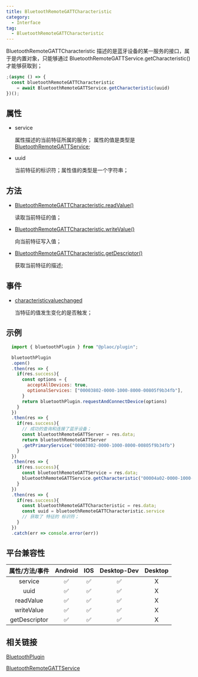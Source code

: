 ```yaml
---
title: BluetoothRemoteGATTCharacteristic
category:
  - Interface
tag:
  - BluetoothRemoteGATTCharacteristic 
---
```


BluetoothRemoteGATTCharacteristic 描述的是蓝牙设备的某一服务的接口，属于是内置对象，只能够通过 BluetoothRemoteGATTService.getCharacteristic()才能够获取到；

```js
;(async () => {
  const bluetoothRemoteGATTCharacteristic 
    = await BluetoothRemoteGATTService.getCharacteristic(uuid)
})();
```

## 属性

  - service

    属性描述的当前特征所属的服务；
    属性的值是类型是 [BluetoothRemoteGATTService](../bluetooth-remote-gatt-service/index.md);

  
  - uuid

    当前特征的标识符；属性值的类型是一个字符串；
 

## 方法

  - [BluetoothRemoteGATTCharacteristic.readValue()](./read-value.md)

    读取当前特征的值；

  - [BluetoothRemoteGATTCharacteristic.writeValue()](./write-value.md)

    向当前特征写入值；
  
  - [BluetoothRemoteGATTCharacteristic.getDescriptor()](./get-descriptor.md)

    获取当前特征的描述;

## 事件

  - [characteristicvaluechanged](./event-characteristic-value-changed.md)

    当特征的值发生变化的是否触发；

## 示例
```js
  import { bluetoothPlugin } from "@plaoc/plugin";

  bluetoothPlugin
  .open()
  .then(res => {
    if(res.success){
      const options = {
        acceptAllDevices: true,
        optionalServices: ["00003802-0000-1000-8000-00805f9b34fb"],
      }
      return bluetoothPlugin.requestAndConnectDevice(options)
    }
  })
  .then(res => {
    if(res.success){
      // 成功的查询和连接了蓝牙设备；
      const bluetoothRemoteGATTServer = res.data;
      return bluetoothRemoteGATTServer
      .getPrimaryService("00003802-0000-1000-8000-00805f9b34fb")
    }
  })
  .then(res => {
    if(res.success){
      const bluetoothRemoteGATTService = res.data;
      bluetoothRemoteGATTService.getCharacteristic("00004a02-0000-1000-8000-00805f9b34fb")
    }
  })
  .then(res => {
    if(res.success){
      const bluetoothRemoteGATTCharacteristic = res.data;
      const uuid = bluetoothRemoteGATTCharacteristic.service
      // 获取了 特征的 标识符；
    }
  })
  .catch(err => console.error(err))
```

## 平台兼容性

| 属性/方法/事件   | Android | IOS | Desktop-Dev | Desktop |
|:--------------:|:-------:|:---:|:-----------:|:-------:|
| service        | ✅      | ✅  | ✅          | X      |
| uuid           | ✅      | ✅  | ✅          | X      |
| readValue      | ✅      | ✅  | ✅          | X      |
| writeValue     | ✅      | ✅  | ✅          | X      |
| getDescriptor  | ✅      | ✅  | ✅          | X      |

## 相关链接

[BluetoothPlugin](../../plugin/bluetooth/index.md)

[BluetoothRemoteGATTService](../bluetooth-remote-gatt-service/index.md)


